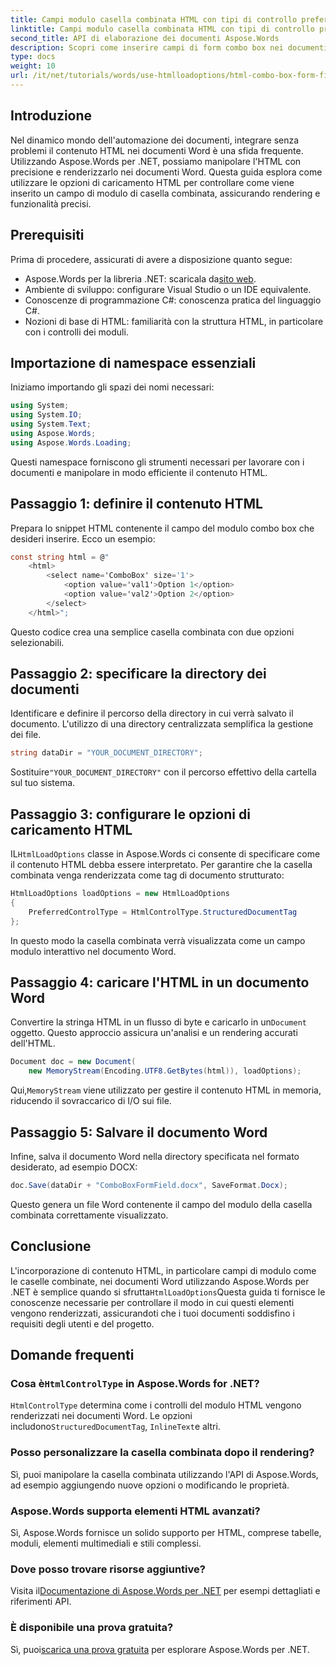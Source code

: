```yaml
---
title: Campi modulo casella combinata HTML con tipi di controllo preferiti
linktitle: Campi modulo casella combinata HTML con tipi di controllo preferiti
second_title: API di elaborazione dei documenti Aspose.Words
description: Scopri come inserire campi di form combo box nei documenti Word usando Aspose.Words per .NET. Questa guida passo passo copre le opzioni di caricamento HTML, i tipi di controllo preferiti e i suggerimenti di personalizzazione avanzata per un'automazione dei documenti senza soluzione di continuità.
type: docs
weight: 10
url: /it/net/tutorials/words/use-htmlloadoptions/html-combo-box-form-fields-with-preferred-control-types/
---
```

## Introduzione

Nel dinamico mondo dell'automazione dei documenti, integrare senza problemi il contenuto HTML nei documenti Word è una sfida frequente. Utilizzando Aspose.Words per .NET, possiamo manipolare l'HTML con precisione e renderizzarlo nei documenti Word. Questa guida esplora come utilizzare le opzioni di caricamento HTML per controllare come viene inserito un campo di modulo di casella combinata, assicurando rendering e funzionalità precisi.

## Prerequisiti

Prima di procedere, assicurati di avere a disposizione quanto segue:

-  Aspose.Words per la libreria .NET: scaricala da[sito web](https://releases.aspose.com/words/net/). 
- Ambiente di sviluppo: configurare Visual Studio o un IDE equivalente.  
- Conoscenze di programmazione C#: conoscenza pratica del linguaggio C#.  
- Nozioni di base di HTML: familiarità con la struttura HTML, in particolare con i controlli dei moduli.  

## Importazione di namespace essenziali

Iniziamo importando gli spazi dei nomi necessari:

```csharp
using System;
using System.IO;
using System.Text;
using Aspose.Words;
using Aspose.Words.Loading;
```

Questi namespace forniscono gli strumenti necessari per lavorare con i documenti e manipolare in modo efficiente il contenuto HTML.

## Passaggio 1: definire il contenuto HTML

Prepara lo snippet HTML contenente il campo del modulo combo box che desideri inserire. Ecco un esempio:

```csharp
const string html = @"
    <html>
        <select name='ComboBox' size='1'>
            <option value='val1'>Option 1</option>
            <option value='val2'>Option 2</option>
        </select>
    </html>";
```

Questo codice crea una semplice casella combinata con due opzioni selezionabili.

## Passaggio 2: specificare la directory dei documenti

Identificare e definire il percorso della directory in cui verrà salvato il documento. L'utilizzo di una directory centralizzata semplifica la gestione dei file.

```csharp
string dataDir = "YOUR_DOCUMENT_DIRECTORY";
```

 Sostituire`"YOUR_DOCUMENT_DIRECTORY"` con il percorso effettivo della cartella sul tuo sistema.

## Passaggio 3: configurare le opzioni di caricamento HTML

 IL`HtmlLoadOptions` classe in Aspose.Words ci consente di specificare come il contenuto HTML debba essere interpretato. Per garantire che la casella combinata venga renderizzata come tag di documento strutturato:

```csharp
HtmlLoadOptions loadOptions = new HtmlLoadOptions
{
    PreferredControlType = HtmlControlType.StructuredDocumentTag
};
```

In questo modo la casella combinata verrà visualizzata come un campo modulo interattivo nel documento Word.

## Passaggio 4: caricare l'HTML in un documento Word

 Convertire la stringa HTML in un flusso di byte e caricarlo in un`Document` oggetto. Questo approccio assicura un'analisi e un rendering accurati dell'HTML.

```csharp
Document doc = new Document(
    new MemoryStream(Encoding.UTF8.GetBytes(html)), loadOptions);
```

 Qui,`MemoryStream` viene utilizzato per gestire il contenuto HTML in memoria, riducendo il sovraccarico di I/O sui file.

## Passaggio 5: Salvare il documento Word

Infine, salva il documento Word nella directory specificata nel formato desiderato, ad esempio DOCX:

```csharp
doc.Save(dataDir + "ComboBoxFormField.docx", SaveFormat.Docx);
```

Questo genera un file Word contenente il campo del modulo della casella combinata correttamente visualizzato.

## Conclusione

 L'incorporazione di contenuto HTML, in particolare campi di modulo come le caselle combinate, nei documenti Word utilizzando Aspose.Words per .NET è semplice quando si sfrutta`HtmlLoadOptions`Questa guida ti fornisce le conoscenze necessarie per controllare il modo in cui questi elementi vengono renderizzati, assicurandoti che i tuoi documenti soddisfino i requisiti degli utenti e del progetto.

## Domande frequenti

###  Cosa è`HtmlControlType` in Aspose.Words for .NET?
`HtmlControlType` determina come i controlli del modulo HTML vengono renderizzati nei documenti Word. Le opzioni includono`StructuredDocumentTag`, `InlineText`e altri.

### Posso personalizzare la casella combinata dopo il rendering?
Sì, puoi manipolare la casella combinata utilizzando l'API di Aspose.Words, ad esempio aggiungendo nuove opzioni o modificando le proprietà.

### Aspose.Words supporta elementi HTML avanzati?
Sì, Aspose.Words fornisce un solido supporto per HTML, comprese tabelle, moduli, elementi multimediali e stili complessi.

### Dove posso trovare risorse aggiuntive?
 Visita il[Documentazione di Aspose.Words per .NET](https://reference.aspose.com/words/net/) per esempi dettagliati e riferimenti API.

### È disponibile una prova gratuita?
 Sì, puoi[scarica una prova gratuita](https://releases.aspose.com/) per esplorare Aspose.Words per .NET.